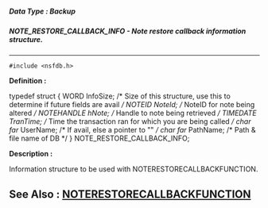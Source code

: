 ##### Data Type : Backup
##### NOTE_RESTORE_CALLBACK_INFO - Note restore callback information structure.
---
```
#include <nsfdb.h>
```

**Definition :**

typedef struct {
	WORD  InfoSize; /* Size of this structure, use this to determine 
	       if future fields are avail */ 
	NOTEID  NoteId; /* NoteID for note being altered */
	NOTEHANDLE hNote; /* Handle to note being retrieved */
	TIMEDATE TranTime; /* Time the transaction ran for which you are being 
called */
	char far* UserName; /* If avail, else a pointer to "" */
	char far* PathName; /* Path & file name of DB */
} NOTE_RESTORE_CALLBACK_INFO;

**Description :**

Information structure to be used with NOTERESTORECALLBACKFUNCTION.


**See Also :**
[NOTERESTORECALLBACKFUNCTION](/domino-c-api-docs/reference/Data/NOTERESTORECALLBACKFUNCTION)
---
